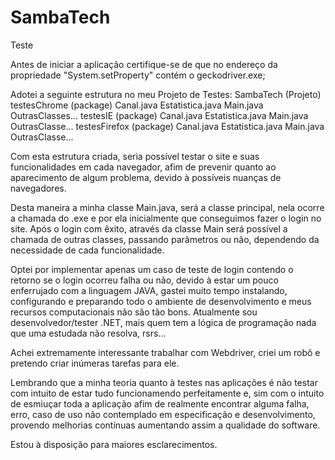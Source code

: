 # SambaTech
Teste

Antes de iniciar a aplicação certifique-se de que no endereço da propriedade "System.setProperty" contém o geckodriver.exe;

Adotei a seguinte estrutura no meu Projeto de Testes:
SambaTech (Projeto)
	testesChrome (package)
		Canal.java
		Estatistica.java
		Main.java
		OutrasClasses...
	testesIE (package)
		Canal.java
		Estatistica.java
		Main.java
		OutrasClasse...
	testesFirefox (package)
		Canal.java
		Estatistica.java
		Main.java
		OutrasClasse...

Com esta estrutura criada, seria possível testar o site e suas funcionalidades em cada navegador, afim de prevenir quanto ao aparecimento de algum problema, devido à possíveis nuanças de navegadores.

Desta maneira a minha classe Main.java, será a classe principal, nela ocorre a chamada do .exe e por ela inicialmente que conseguimos fazer o login no site. Após o login com êxito, através da classe Main será possível a chamada de outras classes, passando parâmetros ou não, dependendo da necessidade de cada funcionalidade.

Optei por implementar apenas um caso de teste de login contendo o retorno se o login ocorreu falha ou não, devido à estar um pouco enferrujado com a linguagem JAVA, gastei muito tempo instalando, configurando e preparando todo o ambiente de desenvolvimento e meus recursos computacionais não são tão bons. Atualmente sou desenvolvedor/tester .NET, mais quem tem a lógica de programação nada que uma estudada não resolva, rsrs...

Achei extremamente interessante trabalhar com Webdriver, criei um robô e pretendo criar inúmeras tarefas para ele.

Lembrando que a minha teoria quanto à testes nas aplicações é não testar com intuito de estar tudo funcionamendo perfeitamente e, sim com o intuito de esmiuçar toda a aplicação afim de realmente encontrar alguma falha, erro, caso de uso não contemplado em especificação e desenvolvimento, provendo melhorias contínuas aumentando assim a qualidade do software.

Estou à disposição para maiores esclarecimentos.
